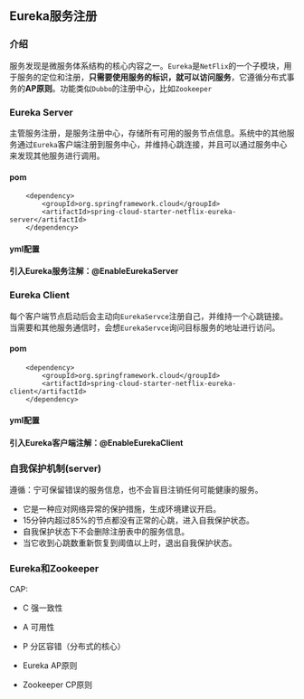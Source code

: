 ## Eureka服务注册

### 介绍
服务发现是微服务体系结构的核心内容之一。`Eureka`是`NetFlix`的一个子模块，用于服务的定位和注册，**只需要使用服务的标识，就可以访问服务**，它遵循分布式事务的**AP原则**。功能类似`Dubbo`的注册中心，比如`Zookeeper`

### Eureka Server
主管服务注册，是服务注册中心，存储所有可用的服务节点信息。系统中的其他服务通过`Eureka`客户端注册到服务中心，并维持心跳连接，并且可以通过服务中心来发现其他服务进行调用。

#### pom
```
    <dependency>
        <groupId>org.springframework.cloud</groupId>
        <artifactId>spring-cloud-starter-netflix-eureka-server</artifactId>
    </dependency>
```

#### yml配置

#### 引入Eureka服务注解：@EnableEurekaServer

#### 

### Eureka Client
每个客户端节点启动后会主动向`EurekaServce`注册自己，并维持一个心跳链接。当需要和其他服务通信时，会想`EurekaServce`询问目标服务的地址进行访问。

#### pom
```
    <dependency>
        <groupId>org.springframework.cloud</groupId>
        <artifactId>spring-cloud-starter-netflix-eureka-client</artifactId>
    </dependency>
```

#### yml配置

#### 引入Eureka客户端注解：@EnableEurekaClient


### 自我保护机制(server)
遵循：宁可保留错误的服务信息，也不会盲目注销任何可能健康的服务。
* 它是一种应对网络异常的保护措施，生成环境建议开启。
* 15分钟内超过85%的节点都没有正常的心跳，进入自我保护状态。
* 自我保护状态下不会删除注册表中的服务信息。
* 当它收到心跳数重新恢复到阈值以上时，退出自我保护状态。

### Eureka和Zookeeper
CAP:
* C 强一致性
* A 可用性
* P 分区容错（分布式的核心）

* Eureka AP原则
* Zookeeper CP原则

